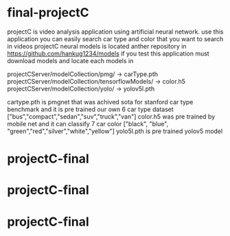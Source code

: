 # final-projectC
projectC is video analysis application using artificial neural network. use this application you can easily search car type and color that you want to search in videos
projectC neural models is located anther repository in https://github.com/hankug1234/models
if you test this application must download models and locate each models in

projectCServer/modelCollection/pmg/ -> carType.pth
projectCServer/modelCollection/tensorflowModels/ -> color.h5
projectCServer/modelCollection/yolo/ -> yolov5l.pth

cartype.pth is pmgnet that was achived sota for stanford car type benchmark and it is pre trained our own 6 car type dataset ["bus","compact","sedan","suv","truck","van"]
color.h5 was pre trained by mobile net and it can classify 7 car color ["black", "blue", "green","red","silver","white","yellow"]
yolo5l.pth is pre trained yolov5 model
# projectC-final
# projectC-final
# projectC-final
